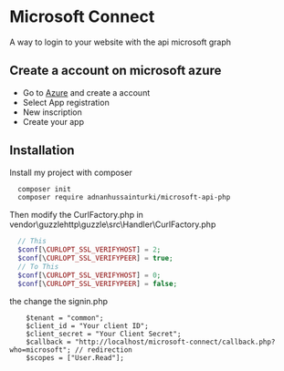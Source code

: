 
# Microsoft Connect

A way to login to your website with the api microsoft graph

## Create a account on microsoft azure

- Go to [Azure](https://portal.azure.com/) and create a account
- Select App registration
- New inscription
- Create your app


## Installation

Install my project with composer

```bash
  composer init
  composer require adnanhussainturki/microsoft-api-php
```

Then modify the CurlFactory.php in vendor\guzzlehttp\guzzle\src\Handler\CurlFactory.php
```php
  // This
  $conf[\CURLOPT_SSL_VERIFYHOST] = 2;
  $conf[\CURLOPT_SSL_VERIFYPEER] = true;
  // To This
  $conf[\CURLOPT_SSL_VERIFYHOST] = 0;
  $conf[\CURLOPT_SSL_VERIFYPEER] = false;
```

the change the signin.php

```
    $tenant = "common";
    $client_id = "Your client ID";
    $client_secret = "Your Client Secret";
    $callback = "http://localhost/microsoft-connect/callback.php?who=microsoft"; // redirection
    $scopes = ["User.Read"];
```
